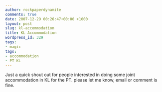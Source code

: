 ```yaml
---
author: rockpaperdynamite
comments: true
date: 2007-12-29 00:26:47+00:00 +1000
layout: post
slug: kl-accommodation
title: KL Accommodation
wordpress_id: 329
tags:
- magic
tags:
- accommodation
- PT KL
---
```


Just a quick shout out for people interested in doing some joint accommodation in KL for the PT. please let me know, email or comment is fine.
